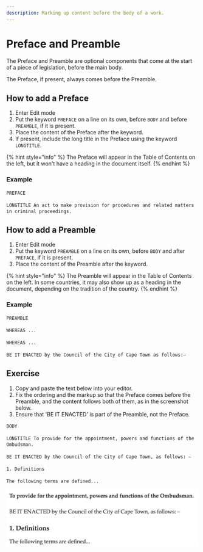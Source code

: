 ```yaml
---
description: Marking up content before the body of a work.
---
```


# Preface and Preamble

The Preface and Preamble are optional components that come at the start of a piece of legislation, before the main body.

The Preface, if present, always comes before the Preamble.

## How to add a Preface

1. Enter Edit mode
2. Put the keyword `PREFACE` on a line on its own, before `BODY` and before `PREAMBLE`, if it is present.
3. Place the content of the Preface after the keyword.
4. If present, include the long title in the Preface using the keyword `LONGTITLE`.

{% hint style="info" %}
The Preface will appear in the Table of Contents on the left, but it won't have a heading in the document itself. 
{% endhint %}

### Example

```text
PREFACE

LONGTITLE An act to make provision for procedures and related matters in criminal proceedings.
```

## How to add a Preamble

1. Enter Edit mode
2. Put the keyword `PREAMBLE` on a line on its own, before `BODY` and after `PREFACE`, if it is present.
3. Place the content of the Preamble after the keyword.

{% hint style="info" %}
The Preamble will appear in the Table of Contents on the left. In some countries, it may also show up as a heading in the document, depending on the tradition of the country.
{% endhint %}

### Example

```text
PREAMBLE

WHEREAS ...

WHEREAS ...

BE IT ENACTED by the Council of the City of Cape Town as follows:—
```

## Exercise

1. Copy and paste the text below into your editor.
2. Fix the ordering and the markup so that the Preface comes before the Preamble, and the content follows both of them, as in the screenshot below.
3. Ensure that 'BE IT ENACTED' is part of the Preamble, not the Preface.

```text
BODY

LONGTITLE To provide for the appointment, powers and functions of the Ombudsman.

BE IT ENACTED by the Council of the City of Cape Town, as follows: –

1. Definitions

The following terms are defined...
```

![](../.gitbook/assets/preface-preamble.png)

